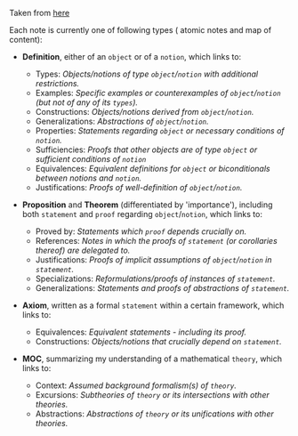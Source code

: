 Taken from [here](https://github.com/zhaoshenzhai/MathWiki)

Each note is currently one of following types ( atomic notes and map of content):

- **Definition**, either of an `object` or of a `notion`, which links to:
    
    - Types: _Objects/notions of type `object`/`notion` with additional restrictions._
    - Examples: _Specific examples or counterexamples of `object`/`notion` (but not of any of its `types`)._
    - Constructions: _Objects/notions derived from `object`/`notion`._
    - Generalizations: _Abstractions of `object`/`notion`._  
    - Properties: _Statements regarding `object` or necessary conditions of `notion`._
    - Sufficiencies: _Proofs that other objects are of type `object` or sufficient conditions of `notion`_
    - Equivalences: _Equivalent definitions for `object` or biconditionals between notions and `notion`._
    - Justifications: _Proofs of well-definition of `object`/`notion`._
- **Proposition** and **Theorem** (differentiated by 'importance'), including both `statement` and `proof` regarding `object`/`notion`, which links to:
    - Proved by: _Statements which `proof` depends crucially on._
    - References: _Notes in which the proofs of `statement` (or corollaries thereof) are delegated to._
    - Justifications: _Proofs of implicit assumptions of `object`/`notion` in `statement`._  
    - Specializations: _Reformulations/proofs of instances of `statement`._
    - Generalizations: _Statements and proofs of abstractions of `statement`._
- **Axiom**, written as a formal `statement` within a certain framework, which links to:
    - Equivalences: _Equivalent statements - including its proof._
    - Constructions: _Objects/notions that crucially depend on `statement`._
- **MOC**, summarizing my understanding of a mathematical `theory`, which links to:
    - Context: _Assumed background formalism(s) of `theory`._
    - Excursions: _Subtheories of `theory` or its intersections with other theories._
    - Abstractions: _Abstractions of `theory` or its unifications with other theories._
